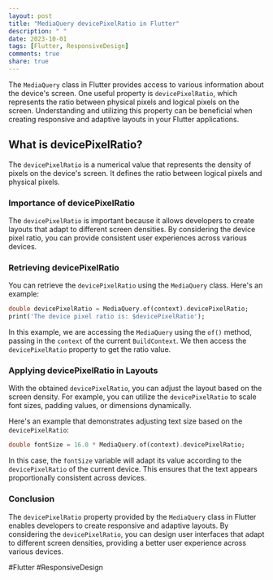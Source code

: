 ```yaml
---
layout: post
title: "MediaQuery devicePixelRatio in Flutter"
description: " "
date: 2023-10-01
tags: [Flutter, ResponsiveDesign]
comments: true
share: true
---
```


The `MediaQuery` class in Flutter provides access to various information about the device's screen. One useful property is `devicePixelRatio`, which represents the ratio between physical pixels and logical pixels on the screen. Understanding and utilizing this property can be beneficial when creating responsive and adaptive layouts in your Flutter applications.

## What is devicePixelRatio?

The `devicePixelRatio` is a numerical value that represents the density of pixels on the device's screen. It defines the ratio between logical pixels and physical pixels.

### Importance of devicePixelRatio

The `devicePixelRatio` is important because it allows developers to create layouts that adapt to different screen densities. By considering the device pixel ratio, you can provide consistent user experiences across various devices.

### Retrieving devicePixelRatio

You can retrieve the `devicePixelRatio` using the `MediaQuery` class. Here's an example:

```dart
double devicePixelRatio = MediaQuery.of(context).devicePixelRatio;
print('The device pixel ratio is: $devicePixelRatio');
```

In this example, we are accessing the `MediaQuery` using the `of()` method, passing in the `context` of the current `BuildContext`. We then access the `devicePixelRatio` property to get the ratio value.

### Applying devicePixelRatio in Layouts

With the obtained `devicePixelRatio`, you can adjust the layout based on the screen density. For example, you can utilize the `devicePixelRatio` to scale font sizes, padding values, or dimensions dynamically.

Here's an example that demonstrates adjusting text size based on the `devicePixelRatio`:

```dart
double fontSize = 16.0 * MediaQuery.of(context).devicePixelRatio;
```

In this case, the `fontSize` variable will adapt its value according to the `devicePixelRatio` of the current device. This ensures that the text appears proportionally consistent across devices.

### Conclusion

The `devicePixelRatio` property provided by the `MediaQuery` class in Flutter enables developers to create responsive and adaptive layouts. By considering the `devicePixelRatio`, you can design user interfaces that adapt to different screen densities, providing a better user experience across various devices.

#Flutter #ResponsiveDesign